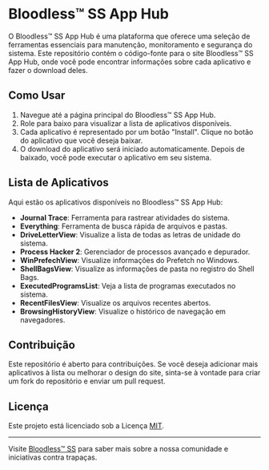 # Bloodless™ SS App Hub

O Bloodless™ SS App Hub é uma plataforma que oferece uma seleção de ferramentas essenciais para manutenção, monitoramento e segurança do sistema. Este repositório contém o código-fonte para o site Bloodless™ SS App Hub, onde você pode encontrar informações sobre cada aplicativo e fazer o download deles.

## Como Usar

1. Navegue até a página principal do Bloodless™ SS App Hub.
2. Role para baixo para visualizar a lista de aplicativos disponíveis.
3. Cada aplicativo é representado por um botão "Install". Clique no botão do aplicativo que você deseja baixar.
4. O download do aplicativo será iniciado automaticamente. Depois de baixado, você pode executar o aplicativo em seu sistema.

## Lista de Aplicativos

Aqui estão os aplicativos disponíveis no Bloodless™ SS App Hub:

- **Journal Trace**: Ferramenta para rastrear atividades do sistema.
- **Everything**: Ferramenta de busca rápida de arquivos e pastas.
- **DriveLetterView**: Visualize a lista de todas as letras de unidade do sistema.
- **Process Hacker 2**: Gerenciador de processos avançado e depurador.
- **WinPrefechView**: Visualize informações do Prefetch no Windows.
- **ShellBagsView**: Visualize as informações de pasta no registro do Shell Bags. 
- **ExecutedProgramsList**: Veja a lista de programas executados no sistema.
- **RecentFilesView**: Visualize os arquivos recentes abertos.
- **BrowsingHistoryView**: Visualize o histórico de navegação em navegadores.

## Contribuição

Este repositório é aberto para contribuições. Se você deseja adicionar mais aplicativos à lista ou melhorar o design do site, sinta-se à vontade para criar um fork do repositório e enviar um pull request.

## Licença

Este projeto está licenciado sob a Licença [MIT](LICENSE).

---

Visite [Bloodless™ SS](https://discord.gg/NVWpwa5ZcM) para saber mais sobre a nossa comunidade e iniciativas contra trapaças.
